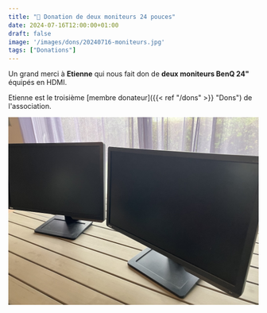 ```yaml
---
title: "🎁 Donation de deux moniteurs 24 pouces"
date: 2024-07-16T12:00:00+01:00
draft: false
image: '/images/dons/20240716-moniteurs.jpg'
tags: ["Donations"]
---
```


Un grand merci à **Etienne** qui nous fait don de **deux moniteurs BenQ 24"** équipés en HDMI.

<!--more-->

Etienne est le troisième [membre donateur]({{< ref "/dons" >}} "Dons") de l'association.

![Moniteurs](/images/dons/20240716-moniteurs.jpg)
